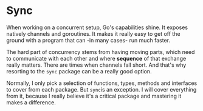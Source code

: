 # Sync

When working on a concurrent setup, Go's capabilities shine. It exposes natively
channels and goroutines. It makes it really easy to get off the ground with a
program that can -in many cases- run much faster.

The hard part of concurrency stems from having moving parts, which need
to communicate with each other and where **sequence** of that exchange really
matters. There are times when channels fall short. And that's why resorting
to the `sync` package can be a really good option.

Normally, I only pick a selection of functions, types, methods and interfaces to
cover from each package. But `sync`is an exception. I will cover everything from
it, because I really believe it's a critical package and mastering it makes a
difference.
